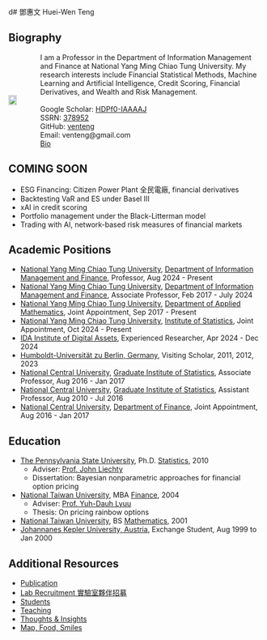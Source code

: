 d# 鄧惠文 Huei-Wen Teng 

## Biography  

<div style="display: flex; align-items: center;">
  <img src="https://i.imgur.com/K3qUn90.jpg" style="width: 38%; margin-right: 20px;"/>
  <div>
    I am a Professor in the Department of Information Management and Finance at National Yang Ming Chiao Tung University. My research interests include Financial Statistical Methods, Machine Learning and Artificial Intelligence, Credit Scoring, Financial Derivatives, and Wealth and Risk Management. <br><br> 
      Google Scholar: <a href="https://scholar.google.com/citations?user=HDPf0-IAAAAJ&hl=en">HDPf0-IAAAAJ</a><br>  
    SSRN: <a href="https://papers.ssrn.com/sol3/cf_dev/AbsByAuth.cfm?per_id=3789459">378952</a><br>  
    GitHub: <a href="https://github.com/venteng">venteng</a><br>  
    Email: venteng@gmail.com<br>  
    <a href="https://venteng.github.io/bio.html">Bio</a>
  </div>
</div>



## COMING SOON

- ESG Financing: Citizen Power Plant 全民電廠, financial derivatives 
- Backtesting VaR and ES under Basel III
- xAI in credit scoring
- Portfolio management under the Black-Litterman model
- Trading with AI, network-based risk measures of financial markets

## Academic Positions

- [National Yang Ming Chiao Tung University](https://www.nycu.edu.tw/), [Department of Information Management and Finance](https://imf.nctu.edu.tw/), Professor, Aug 2024 - Present
- [National Yang Ming Chiao Tung University](https://www.nycu.edu.tw/), [Department of Information Management and Finance](https://imf.nctu.edu.tw/), Associate Professor, Feb 2017 - July 2024
- [National Yang Ming Chiao Tung University](https://www.nycu.edu.tw/), [Department of Applied Mathematics](https://www.math.nycu.edu.tw/), Joint Appointment, Sep 2017 - Present
- [National Yang Ming Chiao Tung University](https://www.nycu.edu.tw/), [Institute of Statistics](https://stat.nycu.edu.tw/), Joint Appointment, Oct 2024 - Present
- [IDA Institute of Digital Assets](https://ida.ase.ro), Experienced Researcher, Apr 2024 - Dec 2024
- [Humboldt-Universität zu Berlin, Germany](https://www.hu-berlin.de/en), Visiting Scholar, 2011, 2012, 2023
-  [National Central University](https://www.ncu.edu.tw), [Graduate Institute of Statistics](http://www.stat.ncu.edu.tw/), Associate Professor, Aug 2016 - Jan 2017
-  [National Central University](https://www.ncu.edu.tw), [Graduate Institute of Statistics](http://www.stat.ncu.edu.tw/), Assistant Professor, Aug 2010 - Jul 2016
-  [National Central University](https://www.ncu.edu.tw), [Department of Finance](https://fm.mgt.ncu.edu.tw/zh-TW), Joint Appointment, Aug 2016 - Jan 2017

## Education

- [The Pennsylvania State University](https://www.psu.edu/), Ph.D. [Statistics](https://science.psu.edu/stat), 2010
  - Adviser: [Prof. John Liechty](http://www.personal.psu.edu/faculty/j/c/jcl12/)
  - Dissertation: Bayesian nonparametric approaches for financial option pricing
- [National Taiwan University](https://www.ntu.edu.tw/), MBA [Finance](https://management.ntu.edu.tw/Fin), 2004
  - Adviser: [Prof. Yuh-Dauh Lyuu](https://www.csie.ntu.edu.tw/~lyuu/)
  - Thesis: On pricing rainbow options
- [National Taiwan University](https://www.ntu.edu.tw/), BS [Mathematics](http://www.math.ntu.edu.tw/),  2001
- [Johannanes Kepler University, Austria](https://www.jku.at), Exchange Student, Aug 1999 to Jan 2000

<!---
## Education 

<div style="display: flex; justify-content: space-between; align-items: flex-start; flex-wrap: nowrap;">
  <div style="width: 62%;">
    <h3><a href="https://www.psu.edu/">The Pennsylvania State University</a></h3>    
      <h4><a href="https://science.psu.edu/stat">Statistics</a>, Ph.D. 2010</h4>
    <ul>
      <li>Adviser: <a href="http://www.personal.psu.edu/faculty/j/c/jcl12/">Prof. John Liechty</a></li>
      <li>Dissertation: Bayesian nonparametric approaches for financial option pricing</li>
    </ul>
  </div>  
  <div style="width: 38%; text-align: right;">
    <img src="https://github.com/user-attachments/assets/b8720259-643c-4662-836e-21cb1b220682" alt="PSU Logo" style="width: 100%; max-width: 150px;"/>
  </div>
</div>

<div style="display: flex; justify-content: space-between; align-items: flex-start; flex-wrap: nowrap;">
  <div style="width: 62%;">
    <h3><a href="https://www.ntu.edu.tw/">National Taiwan University</a></h3>    
    <h4><a href="https://management.ntu.edu.tw/Fin">Finance</a>, MBA 2004</h4>
    <ul>
      <li>Adviser: <a href="https://www.csie.ntu.edu.tw/~lyuu/">Prof. Yuh-Dauh Lyuu</a></li>
      <li>Thesis: On pricing rainbow options</li>
    </ul>    
    <h4><a href="http://www.math.ntu.edu.tw/">Mathematics</a>, BS 2001</h4>
  </div>  
  <div style="width: 38%; text-align: right;">
    <img src="https://github.com/user-attachments/assets/a2cdde62-09e2-485e-a64c-5f63b023994b" alt="NTU Logo" style="width: 100%; max-width: 150px;"/>
  </div>
</div>
--->

<!---
## Upcoming Events
- Dec 5-6, 2024 [The Fourth Yushan Conference 第四屆玉山會議 ](https://yushan-conference.notion.site/4th-Yushan-Conference-9e9d4beb98e64e5c928e5e0680c80d67)
- Dec 10, 2024 研究領域說明會 12:30 - 13:00 管理一館417教室 
--->


## Additional Resources
- [Publication](https://venteng.github.io/Publication.html)
- [Lab Recruitment 實驗室夥伴招募](https://venteng.github.io/LAB_Recruitment/README.html)
- [Students](https://venteng.github.io/LAB_Recruitment/Students.html)
- [Teaching](https://venteng.github.io/Teaching/README.html)
- [Thoughts & Insights](https://venteng.github.io/thoughts/README.html)
- [Map, Food, Smiles](https://venteng.github.io/MFS.html)


<!---

## Research Interests

- Financial Statistical Methods 財務統計方法
- Machine Learning and Artificial Intelligence 機器學習與人工智慧
- Credit Scoring 信用評分
-  衍生性金融商品
- 財富與風險管理

Prism Financial Analystics

## Teaching 
 [鄧惠文／Metaverse! 前進元宇宙](https://hackmd.io/RyNu7V3nToaT6Qb2WQujjw?both)-- Statistics
- Mathematical Statistics
- Machine Learning & FinTech

## 觀點分享 (Thoughts & Insights)

- [鄧惠文/台灣精算師職涯發展與前景 (Oct 19, 2024)](https://hackmd.io/@hwteng/BkDmb-xlkl)
- [鄧惠文/我怎麼轉換跑道，從數學系變成財金所的呢？](https://hackmd.io/7XkdaE4yRAKAs2FIiEG5Lw)
- [鄧惠文/資財系大一新鮮人可能會想知道的？](https://hackmd.io/7XkdaE4yRAKAs2FIiEG5Lw)
- [鄧惠文/碩士生可能會想知道的?](https://hackmd.io/7XA3UFoCRjqT1kW6E4HZbw)
- [鄧惠文/導生分享](https://hackmd.io/nf4uLb40TUW2axK_jCLQLA)

- [Network-Shared Job Offers](https://venteng.github.io/Opportunities.html)

-->

